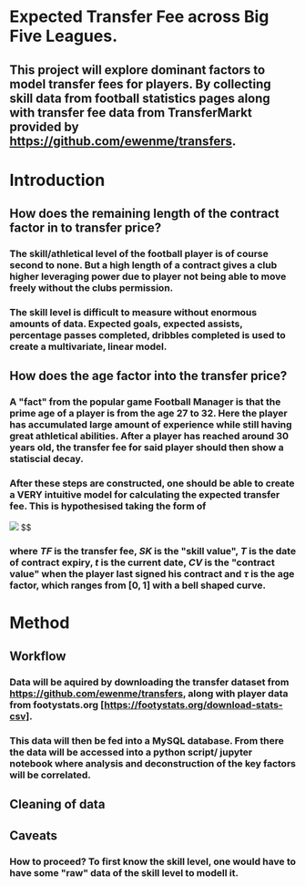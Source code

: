 # Expected Transfer Fee across Big Five Leagues.

## This project will explore dominant factors to model transfer fees for players. By collecting skill data from football statistics pages along with transfer fee data from TransferMarkt provided by https://github.com/ewenme/transfers.



# Introduction

## How does the remaining length of the contract factor in to transfer price?
### The skill/athletical level of the football player is of course second to none. But a high length of a contract gives a club higher leveraging power due to player not being able to move freely without the clubs permission.

### The skill level is difficult to measure without enormous amounts of data. Expected goals, expected assists, percentage passes completed, dribbles completed is used to create a multivariate, linear model.


## How does the age factor into the transfer price? 
### A "fact" from the popular game Football Manager is that the prime age of a player is from the age 27 to 32. Here the player has accumulated large amount of experience while still having great athletical abilities. After a player has reached around 30 years old, the transfer fee for said player should then show a statiscial decay.

### After these steps are constructed, one should be able to create a VERY intuitive model for calculating the expected transfer fee. This is hypothesised taking the form of
<img src="https://render.githubusercontent.com/render/math?math=TF = SK (T-t) CV *\tau"> $$
### where $TF$ is the transfer fee, $SK$ is the "skill value", $T$ is the date of contract expiry, $t$ is the current date, $CV$ is the "contract value" when the player last signed his contract and $\tau$ is the age factor, which ranges from $[0,1]$ with a bell shaped curve. 


# Method

## Workflow
### Data will be aquired by downloading the transfer dataset from https://github.com/ewenme/transfers, along with player data from footystats.org [https://footystats.org/download-stats-csv]. 

### This data will then be fed into a MySQL database. From there the data will be accessed into a python script/ jupyter notebook where analysis and deconstruction of the key factors will be correlated.

## Cleaning of data

## Caveats
### How to proceed? To first know the skill level, one would have to have some "raw" data of the skill level to modell it. 



